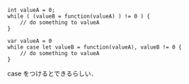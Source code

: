 <!-- title:Swift：while文で変数に代入した結果を条件式にする -->

```c:C言語とかでのやり方
int valueA = 0;
while ( (valueB = function(valueA) ) != 0 ) {
    // do something to valueA
}
```

```Swift:例
var valueA = 0
while case let valueB = function(valueA), valueB != 0 {
    // do something to valueA
}
```

case をつけるとできるらしい．
